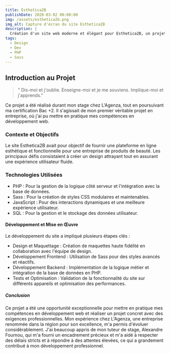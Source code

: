 ```yaml
---
title: Esthetica2B
publishDate: 2020-03-02 00:00:00
img: /assets/esthetica2b.png
img_alt: Capture d'écran du site Esthetica2B
description: |
  Création d'un site web moderne et élégant pour Esthetica2B, un projet réalisé durant mon stage chez L'Agenza, mettant en avant des compétences en PHP et Sass.
tags:
  - Design
  - Dev
  - PHP
  - Sass
---
```


## Introduction au Projet

> " Dis-moi et j'oublie. Enseigne-moi et je me souviens. Implique-moi et j'apprends."

Ce projet a été réalisé durant mon stage chez L'Agenza, tout en poursuivant ma certification Bac +2. Il s'agissait de mon premier véritable projet en entreprise, où j'ai pu mettre en pratique mes compétences en développement web.

### Contexte et Objectifs

Le site Esthetica2B avait pour objectif de fournir une plateforme en ligne esthétique et fonctionnelle pour une entreprise de produits de beauté. Les principaux défis consistaient à créer un design attrayant tout en assurant une expérience utilisateur fluide.

### Technologies Utilisées

- PHP : Pour la gestion de la logique côté serveur et l'intégration avec la base de données.
- Sass : Pour la création de styles CSS modulaires et maintenables.
- JavaScript : Pour des interactions dynamiques et une meilleure expérience utilisateur.
- SQL : Pour la gestion et le stockage des données utilisateur.

#### Développement et Mise en Œuvre

Le développement du site a impliqué plusieurs étapes clés :

- Design et Maquettage : Création de maquettes haute fidélité en collaboration avec l'équipe de design.
- Développement Frontend : Utilisation de Sass pour des styles avancés et réactifs.
- Développement Backend : Implémentation de la logique métier et intégration de la base de données en PHP.
- Tests et Optimisation : Validation de la fonctionnalité du site sur différents appareils et optimisation des performances.

##### Conclusion

Ce projet a été une opportunité exceptionnelle pour mettre en pratique mes compétences en développement web et réaliser un projet concret avec des exigences professionnelles. Mon expérience chez L'Agenza, une entreprise renommée dans la région pour son excellence, m'a permis d'évoluer considérablement. J'ai beaucoup appris de mon tuteur de stage, Alexandre Fournou, qui m'a fourni un encadrement précieux et m'a aidé à respecter des délais stricts et à répondre à des attentes élevées, ce qui a grandement contribué à mon développement professionnel.
